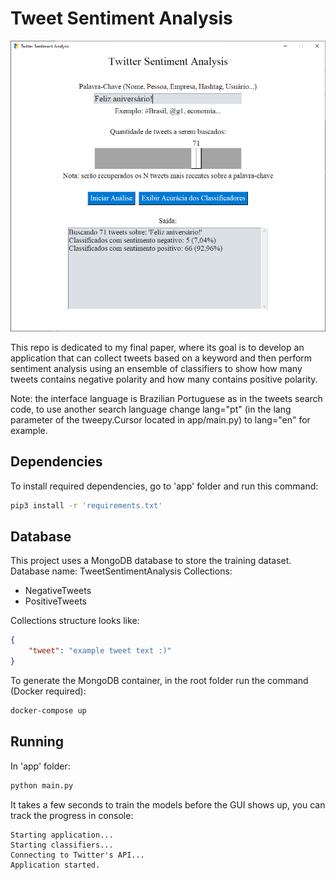 # Tweet Sentiment Analysis

![alt text](interface-preview.PNG)

This repo is dedicated to my final paper, where its goal is to develop an application that can collect tweets based on a keyword and then perform sentiment analysis using an ensemble of classifiers to show how many tweets contains negative polarity and how many contains positive polarity.

Note: the interface language is Brazilian Portuguese as in the tweets search code, to use another search language change lang="pt" (in the lang parameter of the tweepy.Cursor located in app/main.py) to lang="en" for example.

## Dependencies
To install required dependencies, go to 'app' folder and run this command:
```bash
pip3 install -r 'requirements.txt'
```

## Database
This project uses a MongoDB database to store the training dataset.
Database name: TweetSentimentAnalysis
Collections:
- NegativeTweets
- PositiveTweets

Collections structure looks like:
```JSON
{
	"tweet": "example tweet text :)"
}
```
To generate the MongoDB container, in the root folder run the command (Docker required):
```bash
docker-compose up
```

## Running
In 'app' folder:
```bash
python main.py
```
It takes a few seconds to train the models before the GUI shows up, you can track the progress in console:
```
Starting application...
Starting classifiers...
Connecting to Twitter's API...
Application started.
```